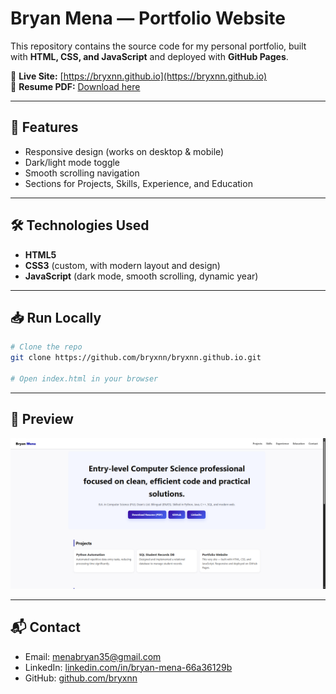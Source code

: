 # Bryan Mena — Portfolio Website

This repository contains the source code for my personal portfolio, built with **HTML, CSS, and JavaScript** and deployed with **GitHub Pages**.

🔗 **Live Site:** [https://bryxnn.github.io](https://bryxnn.github.io)  
📄 **Resume PDF:** [Download here](resume.pdf)  

---

## 🚀 Features
- Responsive design (works on desktop & mobile)
- Dark/light mode toggle
- Smooth scrolling navigation
- Sections for Projects, Skills, Experience, and Education

---

## 🛠️ Technologies Used
- **HTML5**
- **CSS3** (custom, with modern layout and design)
- **JavaScript** (dark mode, smooth scrolling, dynamic year)

---

## 📥 Run Locally
```bash
# Clone the repo
git clone https://github.com/bryxnn/bryxnn.github.io.git

# Open index.html in your browser
```

---

## 📸 Preview
![Portfolio Screenshot](screenshot.png)

---

## 📬 Contact
- Email: [menabryan35@gmail.com](mailto:menabryan35@gmail.com)  
- LinkedIn: [linkedin.com/in/bryan-mena-66a36129b](https://www.linkedin.com/in/bryan-mena-66a36129b/)  
- GitHub: [github.com/bryxnn](https://github.com/bryxnn)  
